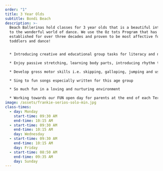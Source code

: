 ```yaml
---
order: "1"
title: 3 Year Olds
subtitle: Bondi Beach
description: >-
  Beach Ballerinas hold classes for 3 year olds that is a beautiful introduction
  to the wonderful world of dance. We use the Oz tots Program that has been
  established for over three decades and proven to be most affective for
  toddlers and dance! 


  * Introducing creative and educational group tasks for literacy and numeracy

  * Enjoy passive stretching, learning body parts, introducing rhythm through clapping and beating to music and using musical instruments 

  * Develop gross motor skills i.e. skipping, galloping, jumping and using props

  * Sing to fun songs especially written for this age group

  * So much fun in a loving and nurturing environment 

  * Working towards our FUN open day for parents at the end of each Term
image: /assets/frankie-serios-solo-min.jpg
class-times:
  - day: Monday
    start-time: 09:30 AM
    end-time: 10:15 AM
  - start-time: 09:30 AM
    end-time: 10:15 AM
    day: Wednesday
  - start-time: 09:30 AM
    end-time: 10:15 AM
    day: Friday
  - start-time: 08:50 AM
    end-time: 09:35 AM
    day: Sunday
---
```

